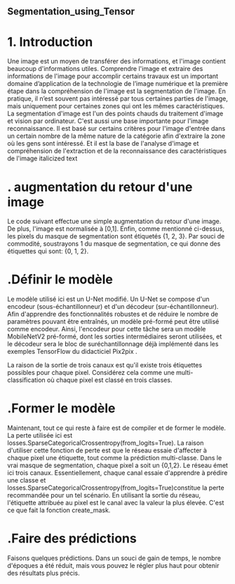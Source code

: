 
## Segmentation_using_Tensor
# 1. Introduction
Une image est un moyen de transférer des informations, et l'image contient beaucoup d'informations utiles. Comprendre l'image et extraire des informations de l'image pour accomplir certains travaux est un important domaine d’application de la technologie de l’image numérique et la première étape dans la compréhension de l'image est la segmentation de l'image. En pratique, il n’est souvent pas intéressé par tous certaines parties de l'image, mais uniquement pour certaines zones qui ont les mêmes caractéristiques. La segmentation d'image est l'un des points chauds du traitement d'image et vision par ordinateur. C'est aussi une base importante pour l'image reconnaissance. Il est basé sur certains critères pour l'image d'entrée dans un certain nombre de la même nature de la catégorie afin d'extraire la zone où les gens sont intéressé. Et il est la base de l'analyse d'image et compréhension de l'extraction et de la reconnaissance des caractéristiques de l'image italicized text
 

# . augmentation du retour d'une image
Le code suivant effectue une simple augmentation du retour d'une image. De plus, l'image est normalisée à [0,1]. Enfin, comme mentionné ci-dessus, les pixels du masque de segmentation sont étiquetés {1, 2, 3}. Par souci de commodité, soustrayons 1 du masque de segmentation, ce qui donne des étiquettes qui sont: {0, 1, 2}.


# .Définir le modèle
Le modèle utilisé ici est un U-Net modifié. Un U-Net se compose d'un encodeur (sous-échantillonneur) et d'un décodeur (sur-échantillonneur). Afin d'apprendre des fonctionnalités robustes et de réduire le nombre de paramètres pouvant être entraînés, un modèle pré-formé peut être utilisé comme encodeur. Ainsi, l'encodeur pour cette tâche sera un modèle MobileNetV2 pré-formé, dont les sorties intermédiaires seront utilisées, et le décodeur sera le bloc de suréchantillonnage déjà implémenté dans les exemples TensorFlow du didacticiel Pix2pix .

La raison de la sortie de trois canaux est qu'il existe trois étiquettes possibles pour chaque pixel. Considérez cela comme une multi-classification où chaque pixel est classé en trois classes.

# .Former le modèle
Maintenant, tout ce qui reste à faire est de compiler et de former le modèle. La perte utilisée ici est losses.SparseCategoricalCrossentropy(from_logits=True). La raison d'utiliser cette fonction de perte est que le réseau essaie d'affecter à chaque pixel une étiquette, tout comme la prédiction multi-classe. Dans le vrai masque de segmentation, chaque pixel a soit un {0,1,2}. Le réseau émet ici trois canaux. Essentiellement, chaque canal essaie d'apprendre à prédire une classe et losses.SparseCategoricalCrossentropy(from_logits=True)constitue la perte recommandée pour un tel scénario. En utilisant la sortie du réseau, l'étiquette attribuée au pixel est le canal avec la valeur la plus élevée. C'est ce que fait la fonction create_mask.

# .Faire des prédictions
Faisons quelques prédictions. Dans un souci de gain de temps, le nombre d'époques a été réduit, mais vous pouvez le régler plus haut pour obtenir des résultats plus précis.
